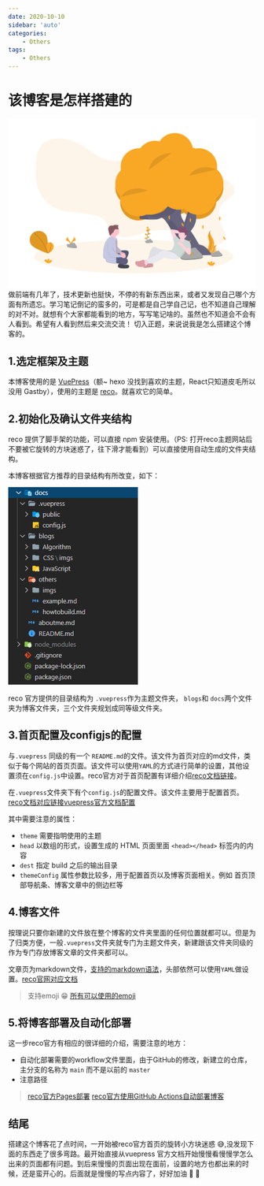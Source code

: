 ```yaml
---
date: 2020-10-10
sidebar: 'auto'
categories: 
    - Others
tags: 
    - Others
---
```


# 该博客是怎样搭建的

<div style="text-align:center">
    <img src="./imgs/friendship.png" alt="秋天哦" style="width: 550px">
</div>
做前端有几年了，技术更新也挺快，不停的有新东西出来，或者又发现自己哪个方面有所遗忘。学习笔记倒记的蛮多的，可是都是自己学自己记，也不知道自己理解的对不对。就想有个大家都能看到的地方，写写笔记啥的。虽然也不知道会不会有人看到。希望有人看到然后来交流交流！
切入正题，来说说我是怎么搭建这个博客的。

## 1.选定框架及主题
本博客使用的是 [VuePress](https://vuepress.vuejs.org/zh/)（额~ hexo 没找到喜欢的主题，React只知道皮毛所以没用 Gastby），使用的主题是 [reco](https://vuepress-theme-reco.recoluan.com/)。就喜欢它的简单。

## 2.初始化及确认文件夹结构
reco 提供了脚手架的功能，可以直接 npm 安装使用。（PS: 打开reco主题网站后不要被它旋转的方块迷惑了，往下滑才能看到）可以直接使用自动生成的文件夹结构。

本博客根据官方推荐的目录结构有所改变，如下：

![catlog](./imgs/catlog.png)

reco 官方提供的目录结构为 `.vuepress`作为主题文件夹， `blogs`和 `docs`两个文件夹为博客文件夹，三个文件夹规划成同等级文件夹。

## 3.首页配置及configjs的配置
与`.vuepress` 同级的有一个 `README.md`的文件。该文件为首页对应的md文件，类似于每个网站的首页页面。该文件可以使用`YAML`的方式进行简单的设置，其他设置须在`config.js`中设置。reco官方对于首页配置有详细介绍[reco文档链接](https://vuepress-theme-reco.recoluan.com/views/1.x/home.html)。

在`.vuepress`文件夹下有个`config.js`的配置文件。该文件主要用于配置首页。[reco文档对应链接](https://vuepress-theme-reco.recoluan.com/views/1.x/configJs.html)[vuepress官方文档配置](https://vuepress.vuejs.org/zh/config/)

其中需要注意的属性：

- `theme` 需要指明使用的主题
- `head` 以数组的形式，设置生成的 HTML 页面里面 `<head></head>` 标签内的内容
- `dest` 指定 build 之后的输出目录
- `themeConfig` 属性参数比较多，用于配置首页以及博客页面相关。例如 首页顶部导航条、博客文章中的侧边栏等

## 4.博客文件
按理说只要你新建的文件放在整个博客的文件夹里面的任何位置就都可以。但是为了归类方便，一般`.vuepress`文件夹就专门为主题文件夹，新建跟该文件夹同级的作为专门存放博客文章的文件夹都可以。

文章页为markdown文件，[支持的markdown语法](https://vuepress-theme-reco.recoluan.com/views/1.x/syntax.html)，头部依然可以使用`YAML`做设置。[reco官网对应文档](https://vuepress-theme-reco.recoluan.com/views/1.x/frontMatter.html)


> 支持emoji :grin: [所有可以使用的emoji](https://github.com/markdown-it/markdown-it-emoji/blob/master/lib/data/full.json)

## 5.将博客部署及自动化部署
这一步reco官方有相应的很详细的介绍，需要注意的地方：
- 自动化部署需要的workflow文件里面，由于GitHub的修改，新建立的仓库，主分支的名称为 `main` 而不是以前的 `master`
- 注意路径

> [reco官方Pages部署](https://vuepress-theme-reco.recoluan.com/views/other/deploy.html)
> [reco官方使用GitHub Actions自动部署博客](https://vuepress-theme-reco.recoluan.com/views/other/github-actions.html)
## 结尾
搭建这个博客花了点时间，一开始被reco官方首页的旋转小方块迷惑 :sweat_smile:,没发现下面的东西走了很多弯路。最开始直接从vuepress 官方文档开始慢慢看慢慢学怎么出来的页面都有问题。到后来慢慢的页面出现在面前，设置的地方也都出来的时候，还是蛮开心的。后面就是慢慢的写点内容了，好好加油 :tada: :rose: